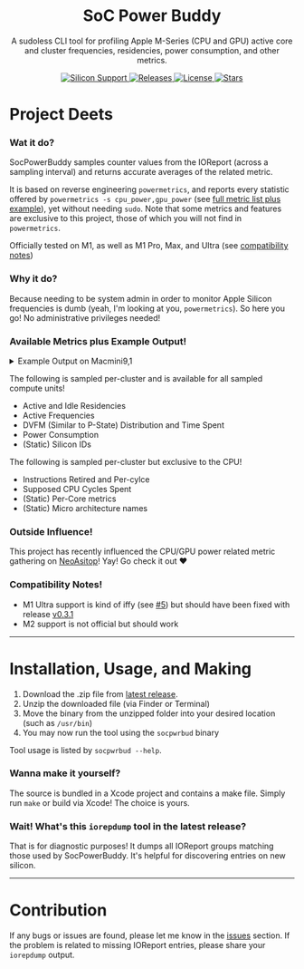 <h1 align="center">SoC Power Buddy</h1>
<p align="center">
A sudoless CLI tool for profiling Apple M-Series (CPU and GPU) active core and cluster frequencies, residencies, power consumption, and other metrics.
</p>
<p align="center">
    <a href="">
       <img alt="Silicon Support" src="https://img.shields.io/badge/support-M1_Series-orange.svg"/>
    </a>
    <a href="https://github.com/BitesPotatoBacks/SocPowerBuddy/releases">
        <img alt="Releases" src="https://img.shields.io/github/release/BitesPotatoBacks/SocPowerBuddy.svg"/>
    </a>
    <a href="https://github.com/BitesPotatoBacks/SocPowerBuddy/blob/main/LICENSE">
        <img alt="License" src="https://img.shields.io/github/license/BitesPotatoBacks/SocPowerBuddy.svg"/>
    </a>
    <a href="https://github.com/BitesPotatoBacks/SocPowerBuddy/stargazers">
        <img alt="Stars" src="https://img.shields.io/github/stars/BitesPotatoBacks/SocPowerBuddy.svg"/>
    </a>
</p>

# Project Deets
### Wat it do?
SocPowerBuddy samples counter values from the IOReport (across a sampling interval) and returns accurate averages of the related metric.

It is based on reverse engineering `powermetrics`, and reports every statistic offered by `powermetrics -s cpu_power,gpu_power` (see [full metric list plus example](#available-metrics-plus-example-output)), yet without needing `sudo`. Note that some metrics and features are exclusive to this project, those of which you will not find in `powermetrics`.

Officially tested on M1, as well as M1 Pro, Max, and Ultra (see [compatibility notes](#compatibility-notes))

### Why it do?
Because needing to be system admin in order to monitor Apple Silicon frequencies is dumb (yeah, I'm looking at you, `powermetrics`). So here you go! No administrative privileges needed! 

### Available Metrics plus Example Output!

<details>

<summary>Example Output on Macmini9,1</summary>

**Note**: The following is a single run using `socpwrbud -ai 275`.

```
Apple M1 T8103 (Sample 1):

	4-Core Icestorm ECPU:

		Supposed Cycles Spent:  59481201
		Instructions Retired:   5.64512e+07
		Instructions Per-Clock: 0.94906

		Power Consumption: 14.55 mW
		Active Frequency:  983.11 MHz

		Active Residency:  14.00%
		Idle Residency:    86.00%
		Dvfm Distribution: (972 MHz: 98.98% [272ms]   2064 MHz: 1.02% [3ms])  

		Core 0:
			Power Consumption: 3.64 mW
			Active Frequency:  981.60 MHz
			Active Residency:  10.10%
			Idle Residency:    89.90%
			Dvfm Distribution: (972 MHz: 99.12% [273ms]   2064 MHz: 0.88% [2ms])  
		Core 1:
			Power Consumption: 3.64 mW
			Active Frequency:  986.19 MHz
			Active Residency:  4.49%
			Idle Residency:    95.51%
			Dvfm Distribution: (972 MHz: 98.70% [271ms]   2064 MHz: 1.30% [4ms])  
		Core 2:
			Power Consumption: 0 mW
			Active Frequency:  983.45 MHz
			Active Residency:  2.13%
			Idle Residency:    97.87%
			Dvfm Distribution: (972 MHz: 98.95% [272ms]   2064 MHz: 1.05% [3ms])  
		Core 3:
			Power Consumption: 3.64 mW
			Active Frequency:  978.33 MHz
			Active Residency:  2.70%
			Idle Residency:    97.30%
			Dvfm Distribution: (972 MHz: 99.42% [273ms]   2064 MHz: 0.58% [2ms])  

	4-Core Firestorm PCPU:

		Supposed Cycles Spent:  313447262
		Instructions Retired:   8.14210e+08
		Instructions Per-Clock: 2.59760

		Power Consumption: 723.64 mW
		Active Frequency:  3191.44 MHz

		Active Residency:  29.01%
		Idle Residency:    70.99%
		Dvfm Distribution: (600 MHz: 0.36% [1ms]   1500 MHz: 0.03% [0ms]   1956 MHz: 0.21% [1ms]   3204 MHz: 99.40% [273ms])  

		Core 4:
			Power Consumption: 530.91 mW
			Active Frequency:  3194.33 MHz
			Active Residency:  28.95%
			Idle Residency:    71.05%
			Dvfm Distribution: (600 MHz: 0.28% [1ms]   1500 MHz: 0.03% [0ms]   1956 MHz: 0.16% [0ms]   3204 MHz: 99.54% [274ms])  
		Core 5:
			Power Consumption: 14.55 mW
			Active Frequency:  3103.99 MHz
			Active Residency:  0.90%
			Idle Residency:    99.10%
			Dvfm Distribution: (600 MHz: 2.78% [8ms]   1956 MHz: 2.22% [6ms]   3204 MHz: 95.00% [261ms])  
		Core 6:
			Power Consumption: 0 mW
			Active Frequency:  0 MHz
			Active Residency:  0%
			Idle Residency:    100%
			Dvfm Distribution: None
		Core 7:
			Power Consumption: 0 mW
			Active Frequency:  0 MHz
			Active Residency:  0%
			Idle Residency:    100%
			Dvfm Distribution: None

	8-Core Integrated Graphics:

		Power Consumption: 0 mW
		Active Frequency:  705.69 MHz

		Active Residency:  1.56%
		Idle Residency:    98.44%
		Dvfm Distribution: (396 MHz: 4.42% [12ms]   720 MHz: 95.58% [263ms])  
```

</details>


The following is sampled per-cluster and is available for all sampled compute units!
- Active and Idle Residencies
- Active Frequencies
- DVFM (Similar to P-State) Distribution and Time Spent
- Power Consumption
- (Static) Silicon IDs

The following is sampled per-cluster but exclusive to the CPU!
- Instructions Retired and Per-cylce
- Supposed CPU Cycles Spent
- (Static) Per-Core metrics
- (Static) Micro architecture names

### Outside Influence!
This project has recently influenced the CPU/GPU power related metric gathering on [NeoAsitop](https://github.com/op06072/NeoAsitop)! Yay! Go check it out :heart:

### Compatibility Notes!
- M1 Ultra support is kind of iffy (see [#5](https://github.com/BitesPotatoBacks/SocPowerBuddy/issues/5)) but should have been fixed with release [v0.3.1](https://github.com/BitesPotatoBacks/SocPowerBuddy/releases/tag/v0.3.1)
- M2 support is not official but should work

___

# Installation, Usage, and Making

1. Download the .zip file from [latest release](https://github.com/BitesPotatoBacks/SocPowerBuddy/releases).
2. Unzip the downloaded file (via Finder or Terminal)
3. Move the binary from the unzipped folder into your desired location (such as `/usr/bin`) 
4. You may now run the tool using the `socpwrbud` binary

Tool usage is listed by `socpwrbud --help`.

### Wanna make it yourself?
The source is bundled in a Xcode project and contains a make file. Simply run `make` or build via Xcode! The choice is yours.

### Wait! What's this `iorepdump` tool in the latest release?
That is for diagnostic purposes! It dumps all IOReport groups matching those used by SocPowerBuddy. It's helpful for discovering entries on new silicon. 

___

# Contribution
If any bugs or issues are found, please let me know in the [issues](https://github.com/BitesPotatoBacks/SocPowerBuddy/issues) section. If the problem is related to missing IOReport entries, please share your `iorepdump` output.






